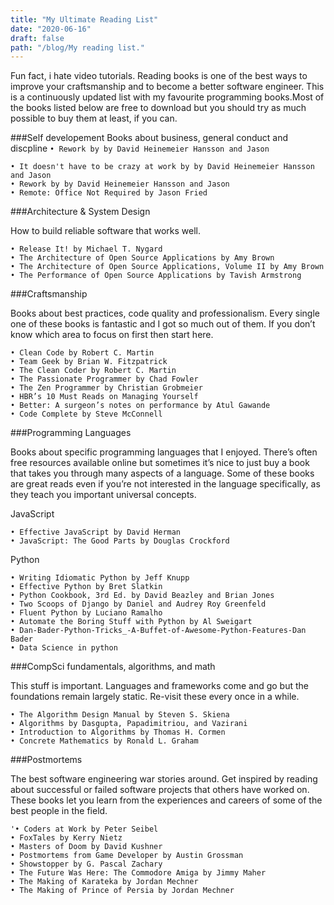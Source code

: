 ```yaml
---
title: "My Ultimate Reading List"
date: "2020-06-16"
draft: false
path: "/blog/My reading list."
---
```

Fun fact, i hate video tutorials.
Reading books is one of the best ways to improve your craftsmanship and to become a better software engineer. This is a continuously updated list with my favourite programming books.Most of the books listed below are free to download but you should try as much possible to buy them at least, if you can.

###Self developement 
Books about business, general conduct and discpline
`• Rework by by David Heinemeier Hansson and Jason`
```
• It doesn't have to be crazy at work by by David Heinemeier Hansson and Jason
• Rework by by David Heinemeier Hansson and Jason
• Remote: Office Not Required by Jason Fried
```


###Architecture & System Design

How to build reliable software that works well.

```
• Release It! by Michael T. Nygard
• The Architecture of Open Source Applications by Amy Brown
• The Architecture of Open Source Applications, Volume II by Amy Brown
• The Performance of Open Source Applications by Tavish Armstrong
```


###Craftsmanship

Books about best practices, code quality and professionalism. Every single one of these books is fantastic and I got so much out of them. If you don’t know which area to focus on first then start here.
```
• Clean Code by Robert C. Martin
• Team Geek by Brian W. Fitzpatrick
• The Clean Coder by Robert C. Martin
• The Passionate Programmer by Chad Fowler
• The Zen Programmer by Christian Grobmeier
• HBR’s 10 Must Reads on Managing Yourself
• Better: A surgeon’s notes on performance by Atul Gawande
• Code Complete by Steve McConnell
```


###Programming Languages

Books about specific programming languages that I enjoyed. There’s often free resources available online but sometimes it’s nice to just buy a book that takes you through many aspects of a language. Some of these books are great reads even if you’re not interested in the language specifically, as they teach you important universal concepts.

JavaScript
```
• Effective JavaScript by David Herman
• JavaScript: The Good Parts by Douglas Crockford
```
Python
```
• Writing Idiomatic Python by Jeff Knupp
• Effective Python by Bret Slatkin
• Python Cookbook, 3rd Ed. by David Beazley and Brian Jones
• Two Scoops of Django by Daniel and Audrey Roy Greenfeld
• Fluent Python by Luciano Ramalho
• Automate the Boring Stuff with Python by Al Sweigart
• Dan-Bader-Python-Tricks_-A-Buffet-of-Awesome-Python-Features-Dan Bader
• Data Science in python

```


###CompSci fundamentals, algorithms, and math

This stuff is important. Languages and frameworks come and go but the foundations remain largely static. Re-visit these every once in a while.
   ```
   • The Algorithm Design Manual by Steven S. Skiena
   • Algorithms by Dasgupta, Papadimitriou, and Vazirani
   • Introduction to Algorithms by Thomas H. Cormen
   • Concrete Mathematics by Ronald L. Graham
   ```


###Postmortems

The best software engineering war stories around. Get inspired by reading about successful or failed software projects that others have worked on. These books let you learn from the experiences and careers of some of the best people in the field.
   ```
   '• Coders at Work by Peter Seibel
   • FoxTales by Kerry Nietz
   • Masters of Doom by David Kushner
   • Postmortems from Game Developer by Austin Grossman
   • Showstopper by G. Pascal Zachary
   • The Future Was Here: The Commodore Amiga by Jimmy Maher
   • The Making of Karateka by Jordan Mechner
   • The Making of Prince of Persia by Jordan Mechner
```
